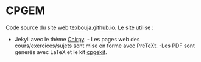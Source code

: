 # CPGEM
Code source du site web [texbouja.github.io](https://texbouja.github.io/cpgem).
Le site utilise :
- Jekyll avec le thème [Chirpy](https://github.com/cotes2020/jekyll-theme-chirpy). - Les pages web des cours/exercices/sujets sont mise en forme avec PreTeXt. 
-Les PDF sont generés avec LaTeX et le kit [cpgekit](https://github.com/texbouja/cpgekit).
